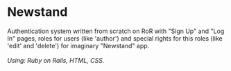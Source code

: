 # Newstand
Authentication system written from scratch on RoR with "Sign Up" and "Log In" pages, roles for users (like 'author') and special rights for this roles (like 'edit' and 'delete') for imaginary "Newstand" app.
<br/><br/>
<i>Using: Ruby on Rails, HTML, CSS.</i>

